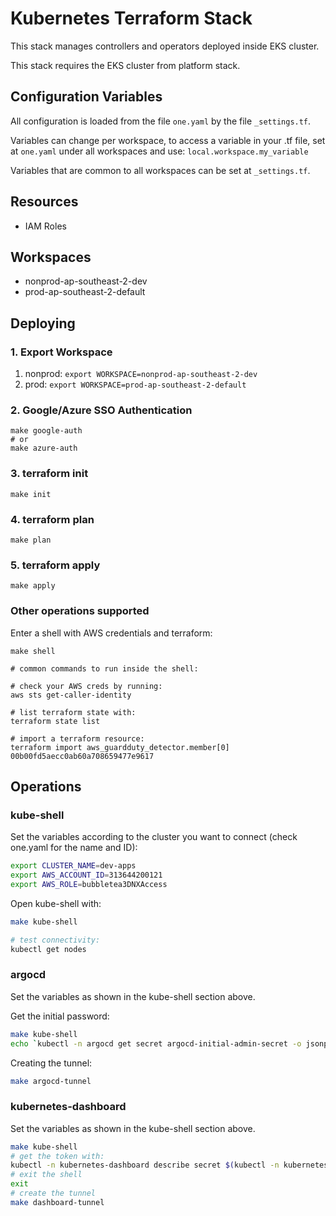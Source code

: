 # Kubernetes Terraform Stack

This stack manages controllers and operators deployed inside EKS cluster.

This stack requires the EKS cluster from platform stack.

## Configuration Variables

All configuration is loaded from the file `one.yaml` by the file `_settings.tf`.

Variables can change per workspace, to access a variable in your .tf file, set at `one.yaml` under all workspaces and use: `local.workspace.my_variable`

Variables that are common to all workspaces can be set at `_settings.tf`.

## Resources

- IAM Roles

## Workspaces

- nonprod-ap-southeast-2-dev
- prod-ap-southeast-2-default

## Deploying

### 1. Export Workspace

1. nonprod:         `export WORKSPACE=nonprod-ap-southeast-2-dev`
2. prod:            `export WORKSPACE=prod-ap-southeast-2-default`


### 2. Google/Azure SSO Authentication
```
make google-auth
# or
make azure-auth
```

### 3. terraform init
```
make init
```

### 4. terraform plan
```
make plan
```

### 5. terraform apply
```
make apply
```

### Other operations supported
Enter a shell with AWS credentials and terraform:
```
make shell

# common commands to run inside the shell:

# check your AWS creds by running:
aws sts get-caller-identity

# list terraform state with:
terraform state list

# import a terraform resource:
terraform import aws_guardduty_detector.member[0] 00b00fd5aecc0ab60a708659477e9617
```

## Operations

### kube-shell

Set the variables according to the cluster you want to connect (check one.yaml for the name and ID):

```bash
export CLUSTER_NAME=dev-apps
export AWS_ACCOUNT_ID=313644200121
export AWS_ROLE=bubbletea3DNXAccess
```

Open kube-shell with:
```bash
make kube-shell

# test connectivity:
kubectl get nodes
```

### argocd

Set the variables as shown in the kube-shell section above.

Get the initial password:
```bash
make kube-shell
echo `kubectl -n argocd get secret argocd-initial-admin-secret -o jsonpath="{.data.password}" | base64 -d`
```

Creating the tunnel:
```bash
make argocd-tunnel
```

### kubernetes-dashboard

Set the variables as shown in the kube-shell section above.

```bash
make kube-shell
# get the token with:
kubectl -n kubernetes-dashboard describe secret $(kubectl -n kubernetes-dashboard get secret | awk '/^kubernetes-dashboard-token-/{print $1}') | awk '$1=="token:"{print $2}'
# exit the shell
exit
# create the tunnel
make dashboard-tunnel
```